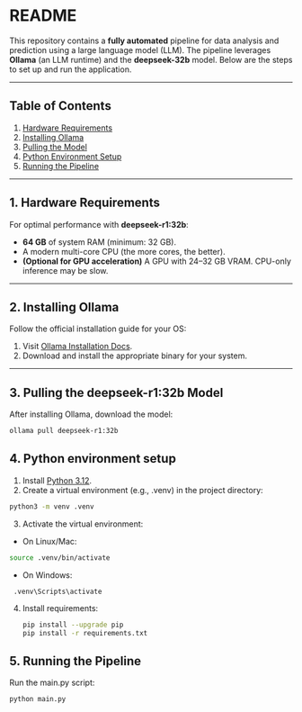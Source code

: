 # README

This repository contains a **fully automated** pipeline for data analysis and prediction using a large language model (LLM). The pipeline leverages **Ollama** (an LLM runtime) and the **deepseek-32b** model. Below are the steps to set up and run the application.

---

## Table of Contents
1. [Hardware Requirements](#1-hardware-requirements)
2. [Installing Ollama](#2-installing-ollama)
3. [Pulling the Model](#3-pulling-the-deepseek-r1:32b-model)
4. [Python Environment Setup](#4-python-environment-setup)
5. [Running the Pipeline](#6-running-the-pipeline)

---

## 1. Hardware Requirements

For optimal performance with **deepseek-r1:32b**:
- **64 GB** of system RAM (minimum: 32 GB).
- A modern multi-core CPU (the more cores, the better).
- **(Optional for GPU acceleration)** A GPU with 24–32 GB VRAM. CPU-only inference may be slow.

---

## 2. Installing Ollama

Follow the official installation guide for your OS:
1. Visit [Ollama Installation Docs](https://github.com/jmorganca/ollama).
2. Download and install the appropriate binary for your system.

---

## 3. Pulling the deepseek-r1:32b Model

After installing Ollama, download the model:
```bash
ollama pull deepseek-r1:32b
```

## 4. Python environment setup

1. Install [Python 3.12](https://www.python.org/downloads/).
2. Create a virtual environment (e.g., .venv) in the project directory:
```bash
python3 -m venv .venv
```
3. Activate the virtual environment:
  - On Linux/Mac:
   ```bash
   source .venv/bin/activate
   ```
  - On Windows:
   ```
    .venv\Scripts\activate
   ```
4. Install requirements:
   ```bash
   pip install --upgrade pip
   pip install -r requirements.txt
   ```

## 5. Running the Pipeline

Run the main.py script:
```bash
python main.py
```

